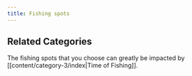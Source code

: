 ```yaml
---
title: Fishing spots
---
```

## Related Categories
The fishing spots that you choose can greatly be impacted by [[content/category-3/index|Time of Fishing]].

